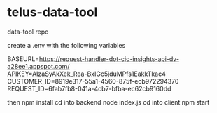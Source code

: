 # telus-data-tool
data-tool repo


create a .env with the following variables

BASEURL=https://request-handler-dot-cio-insights-api-dv-a28ee1.appspot.com/ <br />
APIKEY=AIzaSyAkXek_Rea-BxIGc5jduMPfs1EakkTkac4<br />
CUSTOMER_ID=8919e317-55a1-4560-875f-ecb972294370<br />
REQUEST_ID=6fab7fb8-041a-4cb7-bfba-ec62cb9160dd<br />

then npm install
cd into backend node index.js
cd into client npm start
